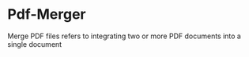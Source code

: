 # Pdf-Merger
Merge PDF files refers to integrating two or more PDF documents into a single document
